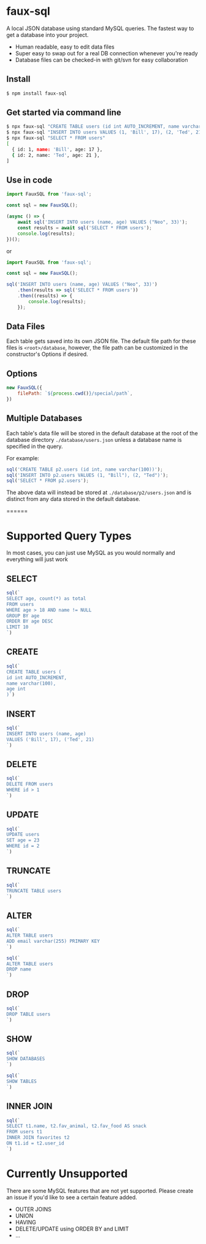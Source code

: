 # faux-sql
A local JSON database using standard MySQL queries. The fastest way to get a database into your project.

- Human readable, easy to edit data files
- Super easy to swap out for a real DB connection whenever you're ready
- Database files can be checked-in with git/svn for easy collaboration

## Install
```sh
$ npm install faux-sql
```

## Get started via command line
```sh
$ npx faux-sql "CREATE TABLE users (id int AUTO_INCREMENT, name varchar(100), age int)"
$ npx faux-sql "INSERT INTO users VALUES (1, 'Bill', 17), (2, 'Ted', 21)"
$ npx faux-sql "SELECT * FROM users"
[
  { id: 1, name: 'Bill', age: 17 },
  { id: 2, name: 'Ted', age: 21 },
]
```

## Use in code
```js
import FauxSQL from 'faux-sql';

const sql = new FauxSQL();

(async () => {
    await sql('INSERT INTO users (name, age) VALUES ("Neo", 33)');
    const results = await sql('SELECT * FROM users');
    console.log(results);
})();
```
or
```js
import FauxSQL from 'faux-sql';

const sql = new FauxSQL();

sql('INSERT INTO users (name, age) VALUES ("Neo", 33)')
    .then(results => sql('SELECT * FROM users'))
    .then((results) => {
        console.log(results);
    });
```

## Data Files
Each table gets saved into its own JSON file. The default file path for these files is `<root>/database`, however, the file path can be customized in the constructor's Options if desired.

## Options
```js
new FauxSQL({
    filePath: `${process.cwd()}/special/path`,
})
```

## Multiple Databases
Each table's data file will be stored in the default database at the root of the database directory `./database/users.json` unless a database name is specified in the query.

For example:

```js
sql('CREATE TABLE p2.users (id int, name varchar(100))');
sql('INSERT INTO p2.users VALUES (1, "Bill"), (2, "Ted")');
sql('SELECT * FROM p2.users');
```
The above data will instead be stored at `./database/p2/users.json` and is distinct from any data stored in the default database.


======

# Supported Query Types
In most cases, you can just use MySQL as you would normally and everything will just work

## SELECT
```js
sql(`
SELECT age, count(*) as total
FROM users
WHERE age > 18 AND name != NULL
GROUP BY age
ORDER BY age DESC
LIMIT 10
`)
```

## CREATE
```js
sql(`
CREATE TABLE users (
id int AUTO_INCREMENT,
name varchar(100),
age int
)`)
```

## INSERT
```js
sql(`
INSERT INTO users (name, age)
VALUES ('Bill', 17), ('Ted', 21)
`)
```

## DELETE
```js
sql(`
DELETE FROM users
WHERE id > 1
`)
```

## UPDATE
```js
sql(`
UPDATE users
SET age = 23
WHERE id = 2
`)
```

## TRUNCATE
```js
sql(`
TRUNCATE TABLE users
`)
```

## ALTER
```js
sql(`
ALTER TABLE users
ADD email varchar(255) PRIMARY KEY
`)

sql(`
ALTER TABLE users
DROP name
`)
```

## DROP
```js
sql(`
DROP TABLE users
`)
```

## SHOW
```js
sql(`
SHOW DATABASES
`)

sql(`
SHOW TABLES
`)
```

## INNER JOIN
```js
sql(`
SELECT t1.name, t2.fav_animal, t2.fav_food AS snack
FROM users t1
INNER JOIN favorites t2
ON t1.id = t2.user_id
`)
```

# Currently Unsupported
There are some MySQL features that are not yet supported. Please create an issue if you'd like to see a certain feature added.

- OUTER JOINS
- UNION
- HAVING
- DELETE/UPDATE using ORDER BY and LIMIT
- ...
